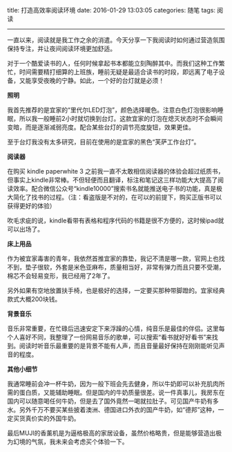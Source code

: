 title: 打造高效率阅读环境
date: 2016-01-29 13:03:05
categories: 随笔
tags: 阅读

---

一直以来，阅读就是我工作之余的消遣。今天分享一下我阅读时如何通过营造氛围保持专注，并让夜间阅读环境更加舒适。

<!--more-->

对于一个酷爱读书的人，任何时候拿起书本都能立刻陶醉其中。而我们这种工作繁忙，时间需要精打细算的上班族，睡前无疑是最适合读书的时段，即远离了电子设备，又能享受夜晚的宁静。如此，一个好的台灯就是必须！

__照明__ 

我首先推荐的是宜家的“里代尔LED灯泡”，颜色选择暖色。注意白色灯泡很影响睡眠，所以我一般睡前2小时就切换到台灯。这款宜家的灯泡在熄灭状态时不会瞬间变暗，而是逐渐减弱亮度。配合某些台灯的调节亮度旋钮，效果更佳。

至于台灯我没有太多研究，目前在使用的是宜家的黑色“芙萨工作台灯”。

__阅读器__

在购买 kindle paperwhite 3 之前我一直不太敢相信阅读器的体验会超过纸质书，但事实上kindle非常棒。不但轻便而且翻译，标注和笔记这三样功能大大提高了阅读效率。配合微信公众号“kindle10000”搜索书名就能推送电子书的功能，真是极大简化了找书的过程。（注：看盗版是不对的，在可以的前提下，购买正版书可以获得更好的体验）

吹毛求疵的说，kindle看带有表格和程序代码的书籍是很不方便的，这时候ipad就可以出场了。

__床上用品__

作为被宜家毒害的青年，我依然首推宜家的靠垫，我记不清是哪一款，官网上也找不到，垫子很软，外套是米色亚麻布，质量相当好，非常有弹力而且只要不受潮，棉芯不会轻易变形，我已经用了2年了。

另外如果有空地放置扶手椅，也是极好的选择，一定要买那种带脚蹬的。宜家经典款式大概200块钱。

__背景音乐__

音乐非常重要，在忙碌后迅速安定下来浮躁的心情，纯音乐是最佳的伴侣。这里每个人喜好不同，我整理了一份网易音乐的歌单，可以搜索“看书就好好看书”来找到。阅读时听音乐最重要的是背景不能有人声，而且音量最好保持在刚刚能听见声音的程度。

__其他小细节__

我通常睡前会冲一杯牛奶，因为一般下班会先去健身，所以牛奶即可以补充肌肉所需的蛋白质，又能辅助睡眠。但是国内的牛奶质量很差。说一件真事儿，我房东在国内可以随意喝任何牛奶，但是去了国外竟然一喝就拉肚子。可见国产牛奶有多水。另外千万不要买某些披着澳洲、德国进口外衣的国产牛奶，如“德邦”这种，一定买货真价实的外国牛奶。

最后MUJI的香薰机是为逼格极高的家居设备，虽然价格略贵，但是能够营造出极为幻境的气氛，我未来会考虑买个体验一下。



